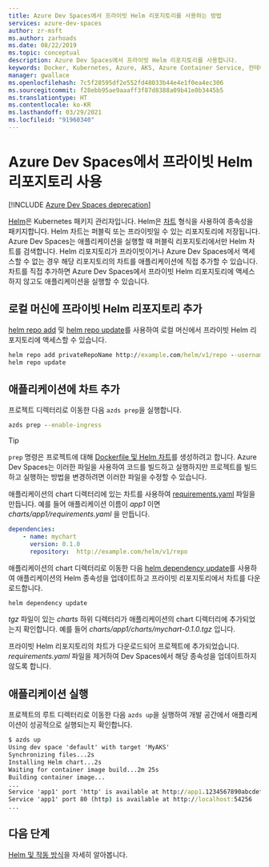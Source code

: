 ```yaml
---
title: Azure Dev Spaces에서 프라이빗 Helm 리포지토리를 사용하는 방법
services: azure-dev-spaces
author: zr-msft
ms.author: zarhoads
ms.date: 08/22/2019
ms.topic: conceptual
description: Azure Dev Spaces에서 프라이빗 Helm 리포지토리를 사용합니다.
keywords: Docker, Kubernetes, Azure, AKS, Azure Container Service, 컨테이너, Helm
manager: gwallace
ms.openlocfilehash: 7c5f28595df2e552fd48033b44e4e1f0ea4ec306
ms.sourcegitcommit: f28ebb95ae9aaaff3f87d8388a09b41e0b3445b5
ms.translationtype: HT
ms.contentlocale: ko-KR
ms.lasthandoff: 03/29/2021
ms.locfileid: "91960340"
---
```

# <a name="use-a-private-helm-repository-in-azure-dev-spaces"></a>Azure Dev Spaces에서 프라이빗 Helm 리포지토리 사용

[!INCLUDE [Azure Dev Spaces deprecation](../../../includes/dev-spaces-deprecation.md)]

[Helm][helm]은 Kubernetes 패키지 관리자입니다. Helm은 [차트][helm-chart] 형식을 사용하여 종속성을 패키지합니다. Helm 차트는 퍼블릭 또는 프라이빗일 수 있는 리포지토리에 저장됩니다. Azure Dev Spaces는 애플리케이션을 실행할 때 퍼블릭 리포지토리에서만 Helm 차트를 검색합니다. Helm 리포지토리가 프라이빗이거나 Azure Dev Spaces에서 액세스할 수 없는 경우 해당 리포지토리의 차트를 애플리케이션에 직접 추가할 수 있습니다. 차트를 직접 추가하면 Azure Dev Spaces에서 프라이빗 Helm 리포지토리에 액세스하지 않고도 애플리케이션을 실행할 수 있습니다.

## <a name="add-the-private-helm-repository-to-your-local-machine"></a>로컬 머신에 프라이빗 Helm 리포지토리 추가

[helm repo add][helm-repo-add] 및 [helm repo update][helm-repo-update]를 사용하여 로컬 머신에서 프라이빗 Helm 리포지토리에 액세스할 수 있습니다.

```cmd
helm repo add privateRepoName http://example.com/helm/v1/repo --username user --password 5tr0ng_P@ssw0rd!
helm repo update
```

## <a name="add-the-chart-to-your-application"></a>애플리케이션에 차트 추가

프로젝트 디렉터리로 이동한 다음 `azds prep`을 실행합니다.

```cmd
azds prep --enable-ingress
```

> [!TIP]
> `prep` 명령은 프로젝트에 대해 [Dockerfile 및 Helm 차트](../how-dev-spaces-works-prep.md#prepare-your-code)를 생성하려고 합니다. Azure Dev Spaces는 이러한 파일을 사용하여 코드를 빌드하고 실행하지만 프로젝트를 빌드하고 실행하는 방법을 변경하려면 이러한 파일을 수정할 수 있습니다.

애플리케이션의 chart 디렉터리에 있는 차트를 사용하여 [requirements.yaml][helm-requirements] 파일을 만듭니다. 예를 들어 애플리케이션 이름이 *app1* 이면 *charts/app1/requirements.yaml* 을 만듭니다.

```yaml
dependencies:
    - name: mychart
      version: 0.1.0
      repository:  http://example.com/helm/v1/repo
```

애플리케이션의 chart 디렉터리로 이동한 다음 [helm dependency update][helm-dependency-update]를 사용하여 애플리케이션의 Helm 종속성을 업데이트하고 프라이빗 리포지토리에서 차트를 다운로드합니다.

```cmd
helm dependency update
```

*tgz* 파일이 있는 *charts* 하위 디렉터리가 애플리케이션의 chart 디렉터리에 추가되었는지 확인합니다. 예를 들어 *charts/app1/charts/mychart-0.1.0.tgz* 입니다.

프라이빗 Helm 리포지토리의 차트가 다운로드되어 프로젝트에 추가되었습니다. *requirements.yaml* 파일을 제거하여 Dev Spaces에서 해당 종속성을 업데이트하지 않도록 합니다.

## <a name="run-your-application"></a>애플리케이션 실행

프로젝트의 루트 디렉터리로 이동한 다음 `azds up`을 실행하여 개발 공간에서 애플리케이션이 성공적으로 실행되는지 확인합니다.

```cmd
$ azds up
Using dev space 'default' with target 'MyAKS'
Synchronizing files...2s
Installing Helm chart...2s
Waiting for container image build...2m 25s
Building container image...
...
Service 'app1' port 'http' is available at http://app1.1234567890abcdef1234.eus.azds.io/
Service 'app1' port 80 (http) is available at http://localhost:54256
...
```

## <a name="next-steps"></a>다음 단계

[Helm 및 작동 방식][helm]을 자세히 알아봅니다.

[helm]: https://docs.helm.sh
[helm-chart]: https://helm.sh/docs/topics/charts/
[helm-dependency-update]: https://helm.sh/docs/topics/charts/#managing-dependencies-with-the-dependencies-field
[helm-repo-add]: https://helm.sh/docs/intro/using_helm/#helm-repo-working-with-repositories
[helm-repo-update]: https://helm.sh/docs/intro/using_helm/#helm-repo-working-with-repositories
[helm-requirements]: https://helm.sh/docs/topics/charts/#chart-dependencies
